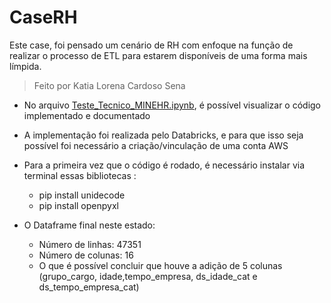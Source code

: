 # CaseRH
Este case, foi pensado um cenário de RH com enfoque na função de realizar o processo de ETL para estarem disponíveis de uma forma mais límpida. 
> Feito por Katia Lorena Cardoso Sena


- No arquivo [Teste_Tecnico_MINEHR.ipynb](https://github.com/katiacardoso/CaseRH/blob/main/CaseRH.ipynb), é possível visualizar o código implementado e documentado

- A implementação foi realizada pelo Databricks, e para que isso seja possível foi necessário a criação/vinculação de uma conta AWS

- Para a primeira vez que o código é rodado, é necessário instalar via terminal essas bibliotecas :
  - pip install unidecode
  - pip install openpyxl

- O Dataframe final neste estado: 
  - Número de linhas: 47351
  - Número de colunas: 16
  - O que é possível concluir que houve a adição de 5 colunas (grupo_cargo, idade,tempo_empresa, ds_idade_cat e ds_tempo_empresa_cat)


 
  
 
  
 
    
